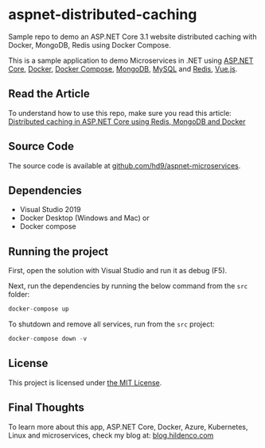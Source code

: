 # aspnet-distributed-caching
Sample repo to demo an ASP.NET Core 3.1 website distributed
caching with Docker, MongoDB, Redis using Docker Compose.

This is a sample application to demo Microservices in .NET
using [ASP.NET Core](https://dotnet.microsoft.com/apps/aspnet),
[Docker](https://www.docker.com/),
[Docker Compose](https://docs.docker.com/compose/), 
[MongoDB](https://www.mongodb.com/), [MySQL](https://www.mysql.com/) and
[Redis](https://redis.io/), [Vue.js](https://vuejs.org/).

## Read the Article
To understand how to use this repo, make sure you read this article:
[Distributed caching in ASP.NET Core using Redis, MongoDB and Docker](https://blog.hildenco.com/2020/12/distributed-caching-in-aspnet-core.html)

## Source Code
The source code is available at
[github.com/hd9/aspnet-microservices](https://github.com/hd9/aspnet-distributed-caching).

## Dependencies
* Visual Studio 2019
* Docker Desktop (Windows and Mac) or 
* Docker compose


## Running the project
First, open the solution with Visual Studio and run it as
debug (F5).

Next, run the dependencies by running the below command
from the `src` folder:
```s
docker-compose up
```

To shutdown and remove all services, run
from the `src` project:
```s
docker-compose down -v
```

## License
This project is licensed under
[the MIT License](https://opensource.org/licenses/MIT).

## Final Thoughts
To learn more about this app, ASP.NET Core, Docker, Azure, Kubernetes,
Linux and microservices, check my blog at:
[blog.hildenco.com](https://blog.hildenco.com)

